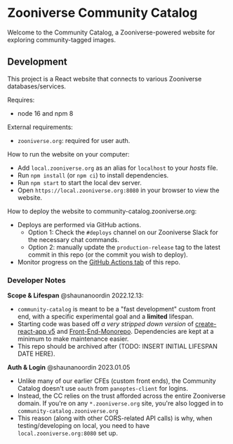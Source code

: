 # Zooniverse Community Catalog

Welcome to the Community Catalog, a Zooniverse-powered website for exploring
community-tagged images.

## Development

This project is a React website that connects to various Zooniverse
databases/services.

Requires:
- node 16 and npm 8

External requirements:
- `zooniverse.org`: required for user auth.

How to run the website on your computer:
- Add `local.zooniverse.org` as an alias for `localhost` to your _hosts_ file.
- Run `npm install` (or `npm ci`) to install dependencies.
- Run `npm start` to start the local dev server.
- Open `https://local.zooniverse.org:8080` in your browser to view the website.

How to deploy the website to community-catalog.zooniverse.org:
- Deploys are performed via GitHub actions.
  - Option 1: Check the `#deploys` channel on our Zooniverse Slack for the
    necessary chat commands.
  - Option 2: manually update the `production-release` tag to the latest commit
    in this repo (or the commit you wish to deploy).
- Monitor progress on the [GitHub Actions tab](https://github.com/zooniverse/community-catalog/actions)
  of this repo.  

### Developer Notes

**Scope & Lifespan**
@shaunanoordin 2022.12.13:
- `community-catalog` is meant to be a "fast development" custom front end, with
  a specific experimental goal and a **limited** lifespan.
- Starting code was based off _a very stripped down version_ of
  [create-react-app v5](https://github.com/facebook/create-react-app) and
  [Front-End-Monorepo](https://github.com/zooniverse/front-end-monorepo).
  Dependencies are kept at a minimum to make maintenance easier.
- This repo should be archived after (TODO: INSERT INITIAL LIFESPAN DATE HERE).

**Auth & Login**
@shaunanoordin 2023.01.05
- Unlike many of our earlier CFEs (custom front ends), the Community Catalog
  doesn't use `oauth` from `panoptes-client` for logins.
- Instead, the CC relies on the trust afforded across the entire Zooniverse
  domain. If you're on any `*.zooniverse.org` site, you're also logged in to
  `community-catalog.zooniverse.org`
- This reason (along with other CORS-related API calls) is why, when
  testing/developing on local, you need to have `local.zooniverse.org:8080`
  set up.
